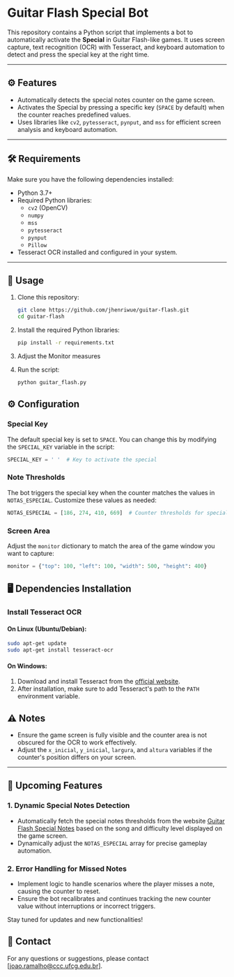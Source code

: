 # Guitar Flash Special Bot

This repository contains a Python script that implements a bot to automatically activate the **Special** in Guitar Flash-like games. It uses screen capture, text recognition (OCR) with Tesseract, and keyboard automation to detect and press the special key at the right time.

---

## ⚙️ Features

- Automatically detects the special notes counter on the game screen.
- Activates the Special by pressing a specific key (`SPACE` by default) when the counter reaches predefined values.
- Uses libraries like `cv2`, `pytesseract`, `pynput`, and `mss` for efficient screen analysis and keyboard automation.

---

## 🛠 Requirements

Make sure you have the following dependencies installed:

- Python 3.7+
- Required Python libraries:
  - `cv2` (OpenCV)
  - `numpy`
  - `mss`
  - `pytesseract`
  - `pynput`
  - `Pillow`
- Tesseract OCR installed and configured in your system.

---

## 🚀 Usage

1. Clone this repository:
   ```bash
   git clone https://github.com/jhenriwue/guitar-flash.git
   cd guitar-flash
   ```

2. Install the required Python libraries:
   ```bash
   pip install -r requirements.txt
   ```

3. Adjust the Monitor measures

4. Run the script:
    ```bash
   python guitar_flash.py
   ```

## ⚙️ Configuration

### Special Key
The default special key is set to `SPACE`. You can change this by modifying the `SPECIAL_KEY` variable in the script:

```python
SPECIAL_KEY = ' '  # Key to activate the special
```


### Note Thresholds

The bot triggers the special key when the counter matches the values in `NOTAS_ESPECIAL`. Customize these values as needed:

```python
NOTAS_ESPECIAL = [186, 274, 410, 669]  # Counter thresholds for special activation
```

### Screen Area

Adjust the `monitor` dictionary to match the area of the game window you want to capture:

```python
monitor = {"top": 100, "left": 100, "width": 500, "height": 400}
```

## 🖥 Dependencies Installation

### Install Tesseract OCR

#### On Linux (Ubuntu/Debian):
```bash
sudo apt-get update
sudo apt-get install tesseract-ocr
```
#### On Windows:
1. Download and install Tesseract from the [official website](https://github.com/tesseract-ocr/tesseract).
2. After installation, make sure to add Tesseract's path to the `PATH` environment variable.

## ⚠️ Notes

- Ensure the game screen is fully visible and the counter area is not obscured for the OCR to work effectively.
- Adjust the `x_inicial`, `y_inicial`, `largura`, and `altura` variables if the counter's position differs on your screen.

---

## 🚀 Upcoming Features

### 1. **Dynamic Special Notes Detection**
- Automatically fetch the special notes thresholds from the website [Guitar Flash Special Notes](https://pathsguitarflash.wixsite.com/my-site-3) based on the song and difficulty level displayed on the game screen.
- Dynamically adjust the `NOTAS_ESPECIAL` array for precise gameplay automation.

### 2. **Error Handling for Missed Notes**
- Implement logic to handle scenarios where the player misses a note, causing the counter to reset.
- Ensure the bot recalibrates and continues tracking the new counter value without interruptions or incorrect triggers.

Stay tuned for updates and new functionalities!

## 💬 Contact

For any questions or suggestions, please contact [joao.ramalho@ccc.ufcg.edu.br].

